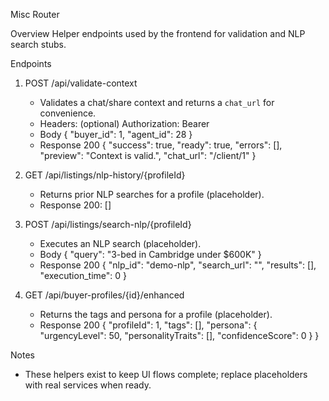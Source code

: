 Misc Router

Overview
Helper endpoints used by the frontend for validation and NLP search stubs.

Endpoints
1) POST /api/validate-context
   - Validates a chat/share context and returns a `chat_url` for convenience.
   - Headers: (optional) Authorization: Bearer <token>
   - Body
     { "buyer_id": 1, "agent_id": 28 }
   - Response 200
     { "success": true, "ready": true, "errors": [], "preview": "Context is valid.", "chat_url": "/client/1" }

2) GET /api/listings/nlp-history/{profileId}
   - Returns prior NLP searches for a profile (placeholder).
   - Response 200: []

3) POST /api/listings/search-nlp/{profileId}
   - Executes an NLP search (placeholder).
   - Body
     { "query": "3-bed in Cambridge under $600K" }
   - Response 200
     { "nlp_id": "demo-nlp", "search_url": "", "results": [], "execution_time": 0 }

4) GET /api/buyer-profiles/{id}/enhanced
   - Returns the tags and persona for a profile (placeholder).
   - Response 200
     { "profileId": 1, "tags": [], "persona": { "urgencyLevel": 50, "personalityTraits": [], "confidenceScore": 0 } }

Notes
- These helpers exist to keep UI flows complete; replace placeholders with real services when ready.

